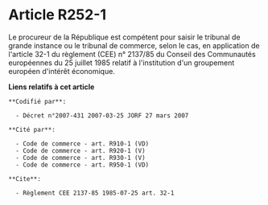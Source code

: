 # Article R252-1

Le procureur de la République est compétent pour saisir le tribunal de grande instance ou le tribunal de commerce, selon le
cas, en application de l'article 32-1 du règlement (CEE) n° 2137/85 du Conseil des Communautés européennes du 25 juillet 1985
relatif à l'institution d'un groupement européen d'intérêt économique.

**Liens relatifs à cet article**

	**Codifié par**:

	  - Décret n°2007-431 2007-03-25 JORF 27 mars 2007

	**Cité par**:

	  - Code de commerce - art. R910-1 (VD)
	  - Code de commerce - art. R920-1 (V)
	  - Code de commerce - art. R930-1 (V)
	  - Code de commerce - art. R950-1 (VD)

	**Cite**:

	  - Règlement CEE 2137-85 1985-07-25 art. 32-1
